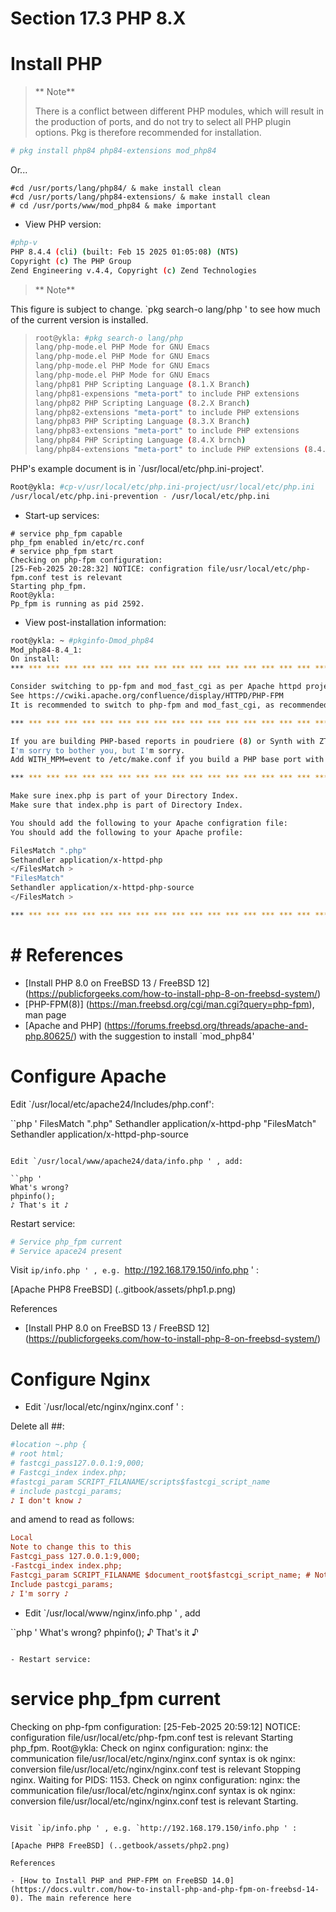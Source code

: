 # Section 17.3 PHP 8.X

# Install PHP

> ** Note**
>
> There is a conflict between different PHP modules, which will result in the production of ports, and do not try to select all PHP plugin options. Pkg is therefore recommended for installation.

```sh '
# pkg install php84 php84-extensions mod_php84
````

Or...

````
#cd /usr/ports/lang/php84/ & make install clean
#cd /usr/ports/lang/php84-extensions/ & make install clean
# cd /usr/ports/www/mod_php84 & make important
````

- View PHP version:

```sh '
#php-v
PHP 8.4.4 (cli) (built: Feb 15 2025 01:05:08) (NTS)
Copyright (c) The PHP Group
Zend Engineering v.4.4, Copyright (c) Zend Technologies
````

> ** Note**
>
This figure is subject to change. `pkg search-o lang/php ' to see how much of the current version is installed.
>
> ```sh '
>root@ykla: #pkg search-o lang/php
>lang/php-mode.el PHP Mode for GNU Emacs
>lang/php-mode.el PHP Mode for GNU Emacs
>lang/php-mode.el PHP Mode for GNU Emacs
>lang/php-mode.el PHP Mode for GNU Emacs
>lang/php81 PHP Scripting Language (8.1.X Branch)
>lang/php81-expensions "meta-port" to include PHP extensions
>lang/php82 PHP Scripting Language (8.2.X Branch)
>lang/php82-extensions "meta-port" to include PHP extensions
>lang/php83 PHP Scripting Language (8.3.X Branch)
>lang/php83-extensions "meta-port" to include PHP extensions
>lang/php84 PHP Scripting Language (8.4.X brnch)
>lang/php84-extensions "meta-port" to include PHP extensions (8.4.X brancy)
> ````

PHP's example document is in `/usr/local/etc/php.ini-project'.

```sh '
Root@ykla: #cp-v/usr/local/etc/php.ini-project/usr/local/etc/php.ini
/usr/local/etc/php.ini-prevention - /usr/local/etc/php.ini
````

- Start-up services:

````
# service php_fpm capable
php_fpm enabled in/etc/rc.conf
# service php_fpm start
Checking on php-fpm configuration:
[25-Feb-2025 20:28:32] NOTICE: configration file/usr/local/etc/php-fpm.conf test is relevant
Starting php_fpm.
Root@ykla:
Pp_fpm is running as pid 2592.
````

- View post-installation information:

```sh '
root@ykla: ~ #pkginfo-Dmod_php84
Mod_php84-8.4_1:
On install:
*** *** *** *** *** *** *** *** *** *** *** *** *** *** *** *** *** *** *** *** *** *** ***

Consider switching to pp-fpm and mod_fast_cgi as per Apache httpd project
See https://cwiki.apache.org/confluence/display/HTTPD/PHP-FPM
It is recommended to switch to php-fpm and mod_fast_cgi, as recommended by the Apache httpd project. For further information, see https://cwiki.apache.org/confluence/display/HTTPD/PHP-FPM

*** *** *** *** *** *** *** *** *** *** *** *** *** *** *** *** *** *** *** *** *** *** ***

If you are building PHP-based reports in poudriere (8) or Synth with ZTS capable,
I'm sorry to bother you, but I'm sorry.
Add WITH_MPM=event to /etc/make.conf if you build a PHP base port with ZTS enabled in poudriere (8) or Synd.

*** *** *** *** *** *** *** *** *** *** *** *** *** *** *** *** *** *** *** *** *** *** ***

Make sure inex.php is part of your Directory Index.
Make sure that index.php is part of Directory Index.

You should add the following to your Apache configration file:
You should add the following to your Apache profile:

FilesMatch ".php"
Sethandler application/x-httpd-php
</FilesMatch >
"FilesMatch"
Sethandler application/x-httpd-php-source
</FilesMatch >

*** *** *** *** *** *** *** *** *** *** *** *** *** *** *** *** *** *** *** *** *** *** ***
````

# # References

- [Install PHP 8.0 on FreeBSD 13 / FreeBSD 12] (https://publicforgeeks.com/how-to-install-php-8-on-freebsd-system/)
- [PHP-FPM(8)] (https://man.freebsd.org/cgi/man.cgi?query=php-fpm), man page
- [Apache and PHP] (https://forums.freebsd.org/threads/apache-and-php.80625/) with the suggestion to install `mod_php84'

# Configure Apache

Edit `/usr/local/etc/apache24/Includes/php.conf':

``php '
FilesMatch ".php"
Sethandler application/x-httpd-php
</FilesMatch >
"FilesMatch"
Sethandler application/x-httpd-php-source
</FilesMatch >
````

Edit `/usr/local/www/apache24/data/info.php ' , add:

``php '
What's wrong?
phpinfo();
♪ That's it ♪
````

Restart service:

```sh '
# Service php_fpm current
# Service apace24 present
````

Visit `ip/info.php ' , e.g. `http://192.168.179.150/info.php ' :

[Apache PHP8 FreeBSD] (..gitbook/assets/php1.p.png)

References

- [Install PHP 8.0 on FreeBSD 13 / FreeBSD 12] (https://publicforgeeks.com/how-to-install-php-8-on-freebsd-system/)

# Configure Nginx

- Edit `/usr/local/etc/nginx/nginx.conf ' :

Delete all ##:

```ini '
#location ~.php {
# root html;
# fastcgi_pass127.0.0.1:9,000;
# Fastcgi_index index.php;
#fastcgi_param SCRIPT_FILANAME/scripts$fastcgi_script_name
# include pastcgi_params;
♪ I don't know ♪
````

and amend to read as follows:

```ini '
Local
Note to change this to this
Fastcgi_pass 127.0.0.1:9,000;
-Fastcgi_index index.php;
Fastcgi_param SCRIPT_FILANAME $document_root$fastcgi_script_name; # Note to change this to $document_root, the web path
Include pastcgi_params;
♪ I'm sorry ♪
````

- Edit `/usr/local/www/nginx/info.php ' , add

``php '
What's wrong?
phpinfo();
♪ That's it ♪
````

- Restart service:

````
# service php_fpm current
Checking on php-fpm configuration:
[25-Feb-2025 20:59:12] NOTICE: configuration file/usr/local/etc/php-fpm.conf test is relevant
Starting php_fpm.
Root@ykla:
Check on nginx configuration:
nginx: the communication file/usr/local/etc/nginx/nginx.conf syntax is ok
nginx: conversion file/usr/local/etc/nginx/nginx.conf test is relevant
Stopping nginx.
Waiting for PIDS: 1153.
Check on nginx configuration:
nginx: the communication file/usr/local/etc/nginx/nginx.conf syntax is ok
nginx: conversion file/usr/local/etc/nginx/nginx.conf test is relevant
Starting.
````

Visit `ip/info.php ' , e.g. `http://192.168.179.150/info.php ' :

[Apache PHP8 FreeBSD] (..getbook/assets/php2.png)

References

- [How to Install PHP and PHP-FPM on FreeBSD 14.0] (https://docs.vultr.com/how-to-install-php-and-php-fpm-on-freebsd-14-0). The main reference here

